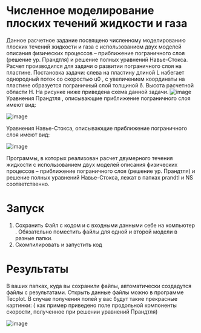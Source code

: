 # Численное моделирование плоских течений жидкости и газа
Данное расчетное задание посвящено численному моделированию плоских течений жидкости и газа с использованием двух моделей описания физических процессов – приближение пограничного слоя (решение ур. Прандтля) и решение полных уравнений Навье-Стокса.
Расчет производился для задачи о развитии пограничного слоя на пластине. 
Постановка задачи: слева на пластину длиной L набегает однородный поток со скоростью u0 , с увеличением координаты на пластине образуется пограничный слой толщиной δ. Высота расчетной области H. На рисунке ниже приведена схема данной задачи.
![image](https://user-images.githubusercontent.com/122181990/211174945-80242c4a-1041-41e4-87cd-ba896b6477ab.png)
Уравнения Прандтля , описывающие приближение пограничного слоя имеют вид:

![image](https://user-images.githubusercontent.com/122181990/211175083-3226113b-c3af-4905-b20c-ff7d9a7e3c6a.png)

Уравнения Навье-Стокса, описывающие приближение пограничного слоя имеют вид:

![image](https://user-images.githubusercontent.com/122181990/211175112-452f4823-6315-4904-b3c9-f63bc75de92a.png)

Программы, в которых реализован расчет двумерного течения жидкости с использованием двух моделей описания физических процессов – приближение пограничного слоя (решение ур. Прандтля) и решение полных уравнений Навье-Стокса, лежат в папках prandtl и NS соответственно.
     
# Запуск
1. Сохранить Файл с кодом и с входными данными себе на компьютер . Обязательно поместить файлы для одной и второй модели в разные папки.
2. Скомпилировать и запустить код 

# Результаты
В ваших папках,  куда вы сохранили файлы, автоматически создадутся файлы с результатами. Открыть данные файлы можно в программе Tecplot. В случае получения полей у вас будут такие прекрасные картинки: ( как пример приведено поле продольной компоненты скорости, полученное при решении уравнений Прандтля)

![image](https://user-images.githubusercontent.com/122181990/211175669-2e1240de-1123-4ef2-95ad-412b722e6898.png)
